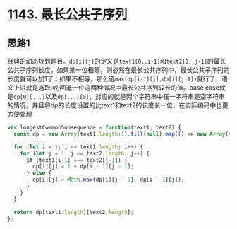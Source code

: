 # [1143. 最长公共子序列](https://leetcode-cn.com/problems/longest-common-subsequence/)

## 思路1

经典的动态规划题目。`dp[i][j]`的定义是`text1[0..i-1]`和`text2[0..j-1]`的最长公共子序列长度，如果某一位相等，则必然在最长公共序列中，最长公共子序列的长度就可以加1了；如果不相等，那么选`max(dp[i-1][j],dp[i][j-1])`就行了，语义上讲就是选取i或j回退一位这两种情况中最长公共序列较长的值。base case就是`dp[0][...]`以及`dp[...][0]`，对应的就是两个字符串中任一字符串是空字符串的情况，并且将dp的长度设置的比text1和text2的长度长一位，在实际编码中也更方便处理

```js
var longestCommonSubsequence = function(text1, text2) {
  const dp = new Array(text1.length+1).fill(null).map(() => new Array(text2.length+1).fill(0))

  for (let i = 1; i <= text1.length; i++) {
    for (let j = 1; j <= text2.length; j++) {
      if (text1[i-1] === text2[j-1]) {
        dp[i][j] = 1 + dp[i - 1][j - 1];
      } else {
        dp[i][j] = Math.max(dp[i][j - 1], dp[i - 1][j]);
      }
    }
  }

  return dp[text1.length][text2.length];
};
```